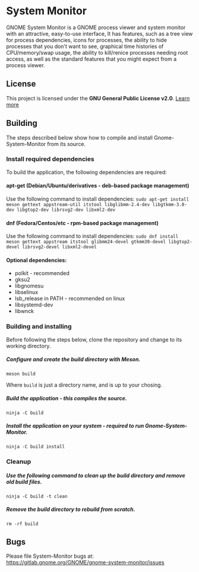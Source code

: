 # System Monitor
GNOME System Monitor is a GNOME process viewer and system monitor with an attractive, 
easy-to-use interface, It has features, such as a tree view for process dependencies,
icons for processes, the ability to hide processes that you don't want to see,
graphical time histories of CPU/memory/swap usage,
the ability to kill/renice processes needing root access,
as well as the standard features that you might expect from a process viewer.

## License
This project is licensed under the **GNU General Public License v2.0**. [Learn more](https://choosealicense.com/licenses/gpl-2.0/)

## Building
The steps described below show how to compile and install Gnome-System-Monitor from its source.

### Install required dependencies
To build the application, the following dependencies are required:

#### apt-get (Debian/Ubuntu/derivatives - deb-based package management)
Use the following command to install dependencies:
`sudo apt-get install meson gettext appstream-util itstool libglibmm-2.4-dev libgtkmm-3.0-dev libgtop2-dev librsvg2-dev libxml2-dev`

#### dnf (Fedora/Centos/etc - rpm-based package management)
Use the following command to install dependencies:
`sudo dnf install meson gettext appstream itstool glibmm24-devel gtkmm30-devel libgtop2-devel librsvg2-devel libxml2-devel`

#### Optional dependencies:
- polkit - recommended
- gksu2
- libgnomesu
- libselinux
- lsb_release in PATH - recommended on linux
- libsystemd-dev
- libwnck


### Building and installing
Before following the steps below, clone the repository and change to its working directory.

##### Configure and create the build directory with Meson.
`meson build`

Where `build` is just a directory name, and is up to your chosing.
##### Build the application - this compiles the source.
`ninja -C build`
 
##### Install the application on your system - required to run Gnome-System-Monitor.
`ninja -C build install`

### Cleanup

##### Use the following command to clean up the build directory and remove old build files.
`ninja -C build -t clean`

##### Remove the build directory to rebuild from scratch.
`rm -rf build`

## Bugs

Please file System-Monitor bugs at:
https://gitlab.gnome.org/GNOME/gnome-system-monitor/issues
